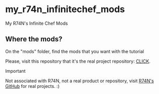 # my_r74n_infinitechef_mods
My R74N's Infinite Chef Mods

## Where the mods?
On the "mods" folder, find the mods that you want with the tutorial

Please, visit this repository that it's the real project repository: [CLICK](https://github.com/R74nCom/InfiniteChef-Mods/tree/main).

> [!IMPORTANT]
> Not associated with R74N, not a real product or repository, visit [R74N's GitHub](https://github.com/R74nCom) for real projects. :)
